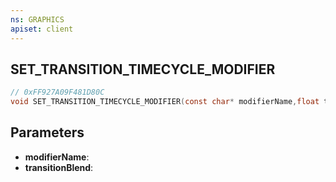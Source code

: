 ```yaml
---
ns: GRAPHICS
apiset: client
---
```

## SET_TRANSITION_TIMECYCLE_MODIFIER

```c
// 0xFF927A09F481D80C
void SET_TRANSITION_TIMECYCLE_MODIFIER(const char* modifierName,float transitionBlend);
```


## Parameters
* **modifierName**:
* **transitionBlend**: